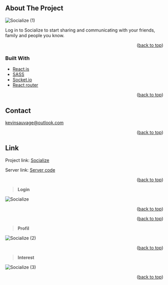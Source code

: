 <div id="top"></div>

## About The Project

![Socialize (1)](https://user-images.githubusercontent.com/64160579/161821304-868604a1-e59f-4efe-8b15-aa8d1f298778.png)

Log in to Socialize to start sharing and communicating with your friends, family and people you know.

<p align="right">(<a href="#top">back to top</a>)</p>

### Built With

* [React.js](https://reactjs.org/)
* [SASS](https://sass-lang.com/)
* [Socket.io](https://socket.io/)
* [React router](https://reactrouter.com/)

<p align="right">(<a href="#top">back to top</a>)</p>

## Contact

kevinsauvage@outlook.com

<p align="right">(<a href="#top">back to top</a>)</p>

## Link

Project link: [Socialize](https://socialize-puce.vercel.app/login)

Server link: [Server code](https://github.com/kevinsauvage/socialize_server)

<p align="right">(<a href="#top">back to top</a>)</p>

> **Login**

![Socialize](https://user-images.githubusercontent.com/64160579/161821373-77007dcb-82f5-43ed-b5c9-42d8b8faaa72.png)

<p align="right">(<a href="#top">back to top</a>)</p>

<p align="right">(<a href="#top">back to top</a>)</p>

> **Profil**

![Socialize (2)](https://user-images.githubusercontent.com/64160579/161821315-84a18a3b-5751-4c2c-888b-ae9d5aa403d1.png)

<p align="right">(<a href="#top">back to top</a>)</p>

> **Interest**

![Socialize (3)](https://user-images.githubusercontent.com/64160579/161821447-da2d5b6f-7369-40d3-b217-42f03d65aa9f.png)

<p align="right">(<a href="#top">back to top</a>)</p>
